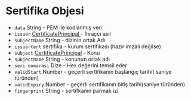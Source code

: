 # Sertifika Objesi

* `data` String - PEM ile kodlanmış veri
* ` issuer ` [ CertificatePrincipal ](certificate-principal.md) - İhraçcı asıl
* `subjectName` String - dizinin ortak Adı
* `issuerCert` sertifika - kurum sertifikası (hazır imzalı değilse)
* `subject` [CertificatePrincipal](certificate-principal.md) - Konu
* `subjectName` String - konunun ortak adı
* `seri numarası` Dize - Hex değerini temsil eder
* `validStart` Number - geçerli sertifikanın başlangıç tarihi( saniye türünden)
* `validExpiry` Number - geçerli sertifikanın bitiş tarihi(saniye türünden)
* `fingerprint` String - sertifkanın parmak izi
